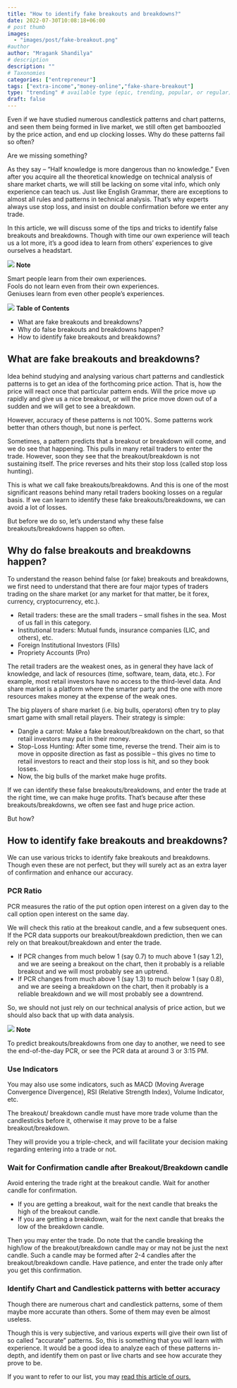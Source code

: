 ```yaml
---
title: "How to identify fake breakouts and breakdowns?"
date: 2022-07-30T10:08:18+06:00
# post thumb
images:
  - "images/post/fake-breakout.png"
#author
author: "Mragank Shandilya"
# description
description: ""
# Taxonomies
categories: ["entrepreneur"]
tags: ["extra-income","money-online","fake-share-breakout"]
type: "trending" # available type (epic, trending, popular, or regular)
draft: false
---
```


Even if we have studied numerous candlestick patterns and chart patterns, and seen them being formed in live market, we still often get bamboozled by the price action, and end up clocking losses. 
Why do these patterns fail so often?

Are we missing something?

As they say – “Half knowledge is more dangerous than no knowledge.” Even after you acquire all the theoretical knowledge on technical analysis of share market charts, we will still be lacking on some vital info, which only experience can teach us. 
Just like English Grammar, there are exceptions to almost all rules and patterns in technical analysis. That’s why experts always use stop loss, and insist on double confirmation before we enter any trade. 

In this article, we will discuss some of the tips and tricks to identify false breakouts and breakdowns. Though with time our own experience will teach us a lot more, it’s a good idea to learn from others’ experiences to give ourselves a headstart. 

<div class="toc-mak">
  <img src="../../../images/pencil.png">
  <b>Note</b><br>

Smart people learn from their own experiences. <br>
Fools do not learn even from their own experiences. <br>
Geniuses learn from even other people’s experiences. 
</div>

<div class="toc-mak">
<img src="../../images/pencil.png">
<b>Table of Contents</b>
<ul>
<li>What are fake breakouts and breakdowns?</li>
<li>Why do false breakouts and breakdowns happen?</li>
<li>How to identify fake breakouts and breakdowns?</li>
</ul>
</div>

## What are fake breakouts and breakdowns?

Idea behind studying and analysing various chart patterns and candlestick patterns is to get an idea of the forthcoming price action. That is, how the price will react once that particular pattern ends. Will the price move up rapidly and give us a nice breakout, or will the price move down out of a sudden and we will get to see a breakdown. 

However, accuracy of these patterns is not 100%. Some patterns work better than others though, but none is perfect. 

Sometimes, a pattern predicts that a breakout or breakdown will come, and we do see that happening. This pulls in many retail traders to enter the trade. However, soon they see that the breakout/breakdown is not sustaining itself. The price reverses and hits their stop loss (called stop loss hunting). 

This is what we call fake breakouts/breakdowns. And this is one of the most significant reasons behind many retail traders booking losses on a regular basis. If we can learn to identify these fake breakouts/breakdowns, we can avoid a lot of losses. 

But before we do so, let’s understand why these false breakouts/breakdowns happen so often. 


## Why do false breakouts and breakdowns happen?

To understand the reason behind false (or fake) breakouts and breakdowns, we first need to understand that there are four major types of traders trading on the share market (or any market for that matter, be it forex, currency, cryptocurrency, etc.).

* Retail traders: these are the small traders – small fishes in the sea. Most of us fall in this category.
* Institutional traders: Mutual funds, insurance companies (LIC, and others), etc.
* Foreign Institutional Investors (FIIs)
* Propriety Accounts (Pro)

The retail traders are the weakest ones, as in general they have lack of knowledge, and lack of resources (time, software, team, data, etc.). For example, most retail investors have no access to the third-level data. And share market is a platform where the smarter party and the one with more resources makes money at the expense of the weak ones. 

The big players of share market (i.e. big bulls, operators) often try to play smart game with small retail players. Their strategy is simple:
* Dangle a carrot: Make a fake breakout/breakdown on the chart, so that retail investors may put in their money.
* Stop-Loss Hunting: After some time, reverse the trend. Their aim is to move in opposite direction as fast as possible – this gives no time to retail investors to react and their stop loss is hit, and so they book losses. 
* Now, the big bulls of the market make huge profits. 

If we can identify these false breakouts/breakdowns, and enter the trade at the right time, we can make huge profits. That’s because after these breakouts/breakdowns, we often see fast and huge price action. 

But how?


## How to identify fake breakouts and breakdowns?

We can use various tricks to identify fake breakouts and breakdowns. Though even these are not perfect, but they will surely act as an extra layer of confirmation and enhance our accuracy. 

### PCR Ratio

PCR measures the ratio of the put option open interest on a given day to the call option open interest on the same day.

We will check this ratio at the breakout candle, and a few subsequent ones. If the PCR data supports our breakout/breakdown prediction, then we can rely on that breakout/breakdown and enter the trade. 

* If PCR changes from much below 1 (say 0.7) to much above 1 (say 1.2), and we are seeing a breakout on the chart, then it probably is a reliable breakout and we will most probably see an uptrend.
* If PCR changes from much above 1 (say 1.3) to much below 1 (say 0.8), and we are seeing a breakdown on the chart, then it probably is a reliable breakdown and we will most probably see a downtrend.

So, we should not just rely on our technical analysis of price action, but we should also back that up with data analysis. 

<div class="toc-mak">
  <img src="../../../images/pencil.png">
  <b>Note</b><br>

To predict breakouts/breakdowns from one day to another, we need to see the end-of-the-day PCR, or see the PCR data at around 3 or 3:15 PM. 
</div>

### Use Indicators

You may also use some indicators, such as MACD (Moving Average Convergence Divergence), RSI (Relative Strength Index), Volume Indicator, etc. 

The breakout/ breakdown candle must have more trade volume than the candlesticks before it, otherwise it may prove to be a false breakout/breakdown. 

They will provide you a triple-check, and will facilitate your decision making regarding entering into a trade or not.

### Wait for Confirmation candle after Breakout/Breakdown candle

Avoid entering the trade right at the breakout candle. Wait for another candle for confirmation. 
* If you are getting a breakout, wait for the next candle that breaks the high of the breakout candle. 
* If you are getting a breakdown, wait for the next candle that breaks the low of the breakdown candle. 

Then you may enter the trade. Do note that the candle breaking the high/low of the breakout/breakdown candle may or may not be just the next candle. Such a candle may be formed after 2-4 candles after the breakout/breakdown candle. Have patience, and enter the trade only after you get this confirmation. 

### Identify Chart and Candlestick patterns with better accuracy

Though there are numerous chart and candlestick patterns, some of them maybe more accurate than others. Some of them may even be almost useless. 

Though this is very subjective, and various experts will give their own list of so called “accurate” patterns. So, this is something that you will learn with experience. It would be a good idea to analyze each of these patterns in-depth, and identify them on past or live charts and see how accurate they prove to be. 

If you want to refer to our list, you may <a href="../best-candlestick-and-chart-patterns" title="Chart and Candlestick patterns with better accuracy" class="mak-link">read this article of ours.</a>
 
